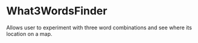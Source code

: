 # What3WordsFinder
Allows user to experiment with three word combinations and see where its location on a map.
